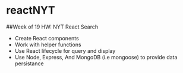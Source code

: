 # reactNYT

##Week of 19 HW: NYT React Search

- Create React components
- Work with helper functions
- Use React lifecycle for query and display
- Use Node, Express, And MongoDB (i.e mongoose) to provide data persistance
